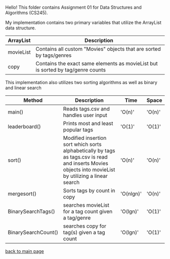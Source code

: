 Hello! This folder contains Assignment 01 for Data Structures and Algorithms (CS245).

My implementation contains two primary variables that utilize the ArrayList data structure.

| ArrayList | Description |
| --- | --- |
| movieList | Contains all custom "Movies" objects that are sorted by tags/genres |
| copy | Contains the exact same elements as movieList but is sorted by tag/genre counts |

This implementation also utilizes two sorting algorithms as well as binary and linear search

| Method | Description | Time | Space |
| --- | --- | --- | --- |
| main() | Reads tags.csv and handles user input | 'O(n)' | 'O(n)' |
| leaderboard() | Prints most and least popular tags | 'O(1)' | 'O(1)' |
| sort() | Modified insertion sort which sorts alphabetically by tags as tags.csv is read and inserts Movies objects into movieList by utilizing a linear search | 'O(n)' | 'O(n)' |
| mergesort() | Sorts tags by count in copy | 'O(nlgn)' | 'O(n)' |
| BinarySearchTags() | searches movieList for a tag count given a tag/genre | 'O(lgn)' | 'O(1)' |
| BinarySearchCount() | searches copy for tag(s) given a tag count | 'O(lgn)' | 'O(1)' |


[back to main page](https://github.com/shooby-d/projects) 
